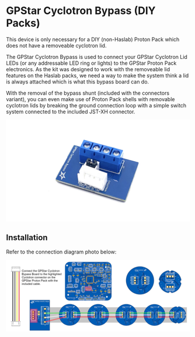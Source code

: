 # GPStar Cyclotron Bypass (DIY Packs)

This device is only necessary for a DIY (non-Haslab) Proton Pack which does not have a removeable cyclotron lid.

The GPStar Cyclotron Bypass is used to connect your GPStar Cyclotron Lid LEDs (or any addressable LED ring or lights) to the GPStar Proton Pack electronics. As the kit was designed to work with the removeable lid features on the Haslab packs, we need a way to make the system think a lid is always attached which is what this bypass board can do.

With the removal of the bypass shunt (included with the connectors variant), you can even make use of Proton Pack shells with removable cyclotron lids by breaking the ground connection loop with a simple switch system connected to the included JST-XH connector.

![](images/bypass1.jpg)

## Installation

Refer to the connection diagram photo below:

![](images/GPStar_Cyclotron_Bypass_Board_Hookup.jpg)
